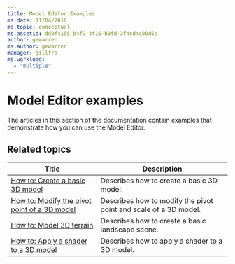 ```yaml
---
title: Model Editor Examples
ms.date: 11/04/2016
ms.topic: conceptual
ms.assetid: dd0f4155-b4f9-4f16-b0fd-3f4cd4c80d5a
author: gewarren
ms.author: gewarren
manager: jillfra
ms.workload:
  - "multiple"
---
```

# Model Editor examples

The articles in this section of the documentation contain examples that demonstrate how you can use the Model Editor.

## Related topics

|Title|Description|
|-----------|-----------------|
|[How to: Create a basic 3D model](../designers/how-to-create-a-basic-3-d-model.md)|Describes how to create a basic 3D model.|
|[How to: Modify the pivot point of a 3D model](../designers/how-to-modify-the-pivot-point-of-a-3-d-model.md)|Describes how to modify the pivot point and scale of a 3D model.|
|[How to: Model 3D terrain](../designers/how-to-model-3-d-terrain.md)|Describes how to create a basic landscape scene.|
|[How to: Apply a shader to a 3D model](../designers/how-to-apply-a-shader-to-a-3-d-model.md)|Describes how to apply a shader to a 3D model.|